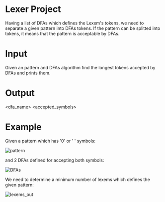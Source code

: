 # Lexer Project

Having a list of DFAs which defines the Lexem's tokens, we need to separate a given pattern into DFAs tokens.
If the pattern can be splitted into tokens, it means that the pattern is acceptable by DFAs.

# Input

Given an pattern and DFAs algorithm find the longest tokens accepted by DFAs and prints them.

# Output

<dfa_name> <accepted_symbols>

# Example

Given a pattern which has '0' or ' ' symbols:

![pattern](https://user-images.githubusercontent.com/57661631/146004733-512dcec8-c95d-459f-b4ee-a7de9c974b31.png)

and 2 DFAs defined for accepting both symbols:

![DFAs](https://user-images.githubusercontent.com/57661631/146004761-181869f4-3cc8-465b-b5fb-0c71dc76bd24.png)

We need to determine a minimum number of lexems which defines the given pattern:

![lexems_out](https://user-images.githubusercontent.com/57661631/146004798-2db4c2e9-5520-4ed6-91a4-4b239dcb2b7f.png)

